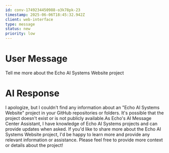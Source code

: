 ```yaml
---
id: conv-1749234450988-o3k78pk-23
timestamp: 2025-06-06T18:45:32.942Z
client: web-interface
type: message
status: new
priority: low
---
```


# User Message

Tell me more about the Echo AI Systems Website project

# AI Response

I apologize, but I couldn't find any information about an "Echo AI Systems Website" project in your GitHub repositories or folders. It's possible that the project doesn't exist or is not publicly available.As Echo's AI Message Center Assistant, I have knowledge of Echo AI Systems projects and can provide updates when asked. If you'd like to share more about the Echo AI Systems Website project, I'd be happy to learn more and provide any relevant information or assistance. Please feel free to provide more context or details about the project!


